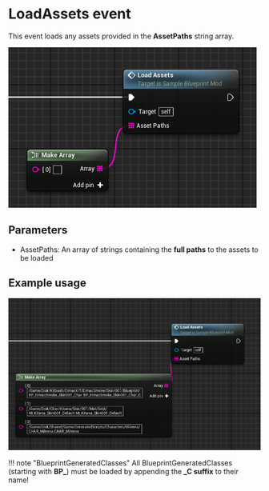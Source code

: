 # LoadAssets event
This event loads any assets provided in the **AssetPaths** string array.

![LoadAssets](loadassets.png)

## Parameters

- AssetPaths: An array of strings containing the **full paths** to the assets to be loaded

## Example usage
![Example](example.png)

!!! note "BlueprintGeneratedClasses"
	All BlueprintGeneratedClasses (starting with **BP_**) must be loaded by appending the **_C suffix** to their name!